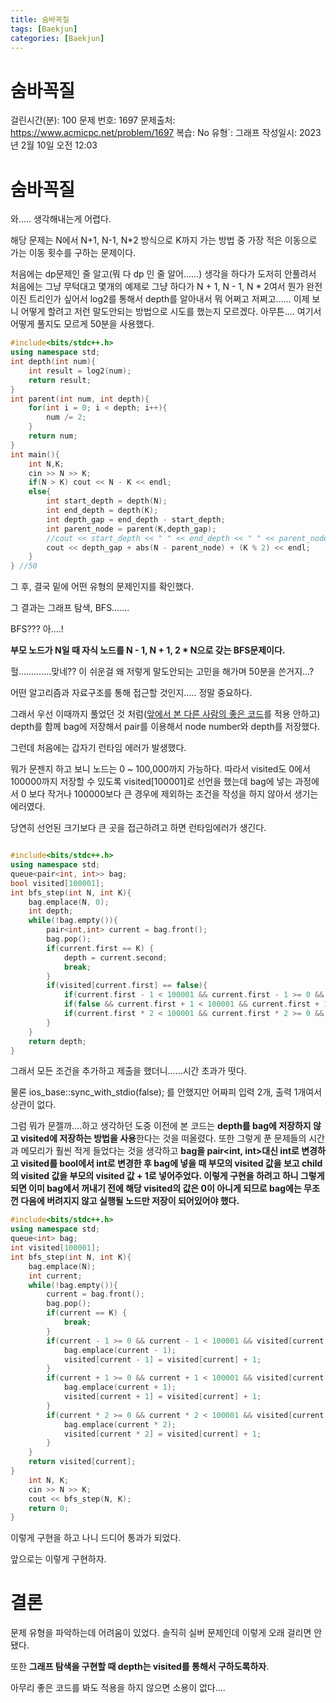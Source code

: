 ```yaml
---
title: 숨바꼭질
tags: [Baekjun]
categories: [Baekjun]
---
```

# 숨바꼭질

걸린시간(분): 100
문제 번호: 1697
문제출처: https://www.acmicpc.net/problem/1697
복습: No
유형`: 그래프
작성일시: 2023년 2월 10일 오전 12:03

# 숨바꼭질

와….. 생각해내는게 어렵다.

해당 문제는 N에서 N+1, N-1, N*2 방식으로 K까지 가는 방법 중 가장 적은 이동으로 가는 이동 횟수를 구하는 문제이다.

처음에는 dp문제인 줄 알고(뭐 다 dp 인 줄 알어……) 생각을 하다가 도저히 안풀려서 처음에는 그냥 무턱대고 몇개의 예제로 그냥 하다가 N + 1, N - 1, N * 2여서 뭔가 완전 이진 트리인가 싶어서 log2를 통해서 depth를 알아내서 뭐 어쩌고 저쩌고…… 이제 보니 어떻게 할려고 저런 말도안되는 방법으로 시도를 했는지 모르겠다. 아무튼…. 여기서 어떻게 풀지도 모르게 50분을 사용했다. 

```cpp
#include<bits/stdc++.h>
using namespace std;
int depth(int num){
    int result = log2(num);
    return result;
}
int parent(int num, int depth){
    for(int i = 0; i < depth; i++){
        num /= 2;
    }
    return num;
}
int main(){
    int N,K;
    cin >> N >> K;
    if(N > K) cout << N - K << endl;
    else{
        int start_depth = depth(N);
        int end_depth = depth(K);
        int depth_gap = end_depth - start_depth;
        int parent_node = parent(K,depth_gap);
        //cout << start_depth << " " << end_depth << " " << parent_node << endl;
        cout << depth_gap + abs(N - parent_node) + (K % 2) << endl; 
    }
} //50
```

그 후, 결국 밑에 어떤 유형의 문제인지를 확인했다.

그 결과는 그래프 탐색, BFS…….

BFS??? 아….!

**부모 노드가 N일 때 자식 노드를 N - 1, N + 1, 2 * N으로 갖는 BFS문제이다.**

헐………….맞네?? 이 쉬운걸 왜 저렇게 말도안되는 고민을 해가며 50분을 쓴거지…?

어떤 알고리즘과 자료구조를 통해 접근할 것인지….. 정말 중요하다.

그래서 우선 이때까지 풀었던 것 처럼([앞에서 본 다른 사람의 좋은 코드](%E1%84%90%E1%85%A9%E1%84%86%E1%85%A1%E1%84%90%E1%85%A9%206eabb52e30534eedb39331b470481414.md)를 적용 안하고) depth를 함께 bag에 저장해서 pair를 이용해서 node number와 depth를 저장했다. 

그런데 처음에는 갑자기 런타임 에러가 발생했다.

뭐가 문젠지 하고 보니 노드는 0 ~ 100,000까지 가능하다. 따라서 visited도 0에서 100000까지 저장할 수 있도록 visited[100001]로 선언을 했는데 bag에 넣는 과정에서 0 보다 작거나 100000보다 큰 경우에 제외하는 조건을 작성을 하지 않아서 생기는 에러였다.

당연히 선언된 크기보다 큰 곳을 접근하려고 하면 런타임에러가 생긴다.

```cpp

#include<bits/stdc++.h>
using namespace std;
queue<pair<int, int>> bag;
bool visited[100001];
int bfs_step(int N, int K){
    bag.emplace(N, 0);
    int depth;
    while(!bag.empty()){
        pair<int,int> current = bag.front();
        bag.pop();
        if(current.first == K) {
            depth = current.second;
            break;
        }
        if(visited[current.first] == false){
            if(current.first - 1 < 100001 && current.first - 1 >= 0 && visited[current.first - 1] == false) bag.emplace(current.first - 1, current.second + 1);
            if(false && current.first + 1 < 100001 && current.first + 1 >= 0 && visited[current.first + 1] == false) bag.emplace(current.first + 1, current.second + 1);
            if(current.first * 2 < 100001 && current.first * 2 >= 0 && visited[current.first * 2] == false && current.first < K) bag.emplace(current.first * 2, current.second + 1);
        }
    }
    return depth;
}
```

그래서 모든 조건을 추가하고 제출을 했더니……시간 초과가 떳다.

물론  ios_base::sync_with_stdio(false); 를 안했지만 어짜피 입력 2개, 출력 1개여서 상관이 없다.

그럼 뭐가 문젤까….하고 생각하던 도중 이전에 본 코드는 **depth를 bag에 저장하지 않고 visited에 저장하는 방법을 사용**한다는 것을 떠올렸다. 또한 그렇게 푼 문제들의 시간과 메모리가 훨씬 적게 들었다는 것을 생각하고 **bag을 pair<int, int>대신 int로 변경하고 visited를 bool에서 int로 변경한 후 bag에 넣을 때 부모의 visited 값을 보고 child의 visited 값을 부모의 visited 값 + 1로 넣어주었다. 이렇게 구현을 하려고 하니 그렇게 되면 이미 bag에서 꺼내기 전에 해당 visited의 값은 0이 아니게 되므로 bag에는 무조껀 다음에 버려지지 않고 실행될 노드만 저장이 되어있어야 했다.** 

```cpp
#include<bits/stdc++.h>
using namespace std;
queue<int> bag;
int visited[100001];
int bfs_step(int N, int K){
    bag.emplace(N);
    int current;
    while(!bag.empty()){
        current = bag.front();
        bag.pop();
        if(current == K) {
            break;
        }
        if(current - 1 >= 0 && current - 1 < 100001 && visited[current - 1] == 0){
            bag.emplace(current - 1);
            visited[current - 1] = visited[current] + 1;
        }
        if(current + 1 >= 0 && current + 1 < 100001 && visited[current + 1] == 0){
            bag.emplace(current + 1);
            visited[current + 1] = visited[current] + 1;
        }
        if(current * 2 >= 0 && current * 2 < 100001 && visited[current * 2] == 0){
            bag.emplace(current * 2);
            visited[current * 2] = visited[current] + 1;
        }
    }
    return visited[current];
}
    int N, K;
    cin >> N >> K;
    cout << bfs_step(N, K);
    return 0;
}
```

이렇게 구현을 하고 나니 드디어 통과가 되었다.

앞으로는 이렇게 구현하자.

# 결론

문제 유형을 파악하는데 어려움이 있었다. 솔직히 실버 문제인데 이렇게 오래 걸리면 안됐다.

또한 **그래프 탐색을 구현할 때 depth는 visited를 통해서 구하도록하자**.

아무리 좋은 코드를 봐도 적용을 하지 않으면 소용이 없다….